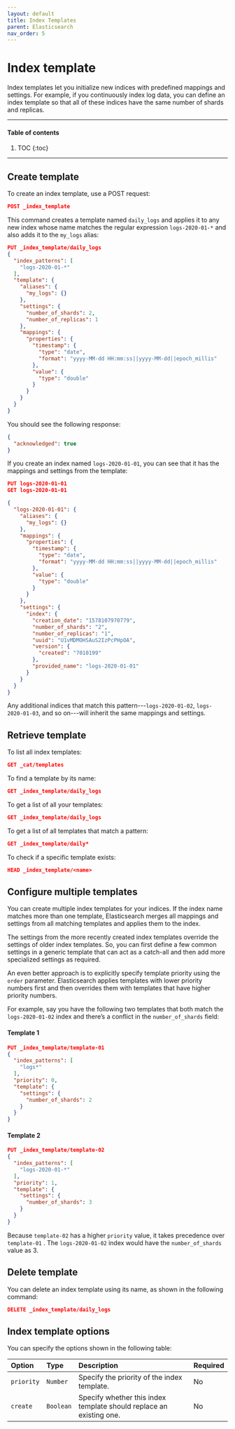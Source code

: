 ```yaml
---
layout: default
title: Index Templates
parent: Elasticsearch
nav_order: 5
---
```


# Index template

Index templates let you initialize new indices with predefined mappings and settings. For example, if you continuously index log data, you can define an index template so that all of these indices have the same number of shards and replicas.

---

#### Table of contents
1. TOC
{:toc}


---

## Create template

To create an index template, use a POST request:

```json
POST _index_template
```

This command creates a template named `daily_logs` and applies it to any new index whose name matches the regular expression `logs-2020-01-*` and also adds it to the `my_logs` alias:

```json
PUT _index_template/daily_logs
{
  "index_patterns": [
    "logs-2020-01-*"
  ],
  "template": {
    "aliases": {
      "my_logs": {}
    },
    "settings": {
      "number_of_shards": 2,
      "number_of_replicas": 1
    },
    "mappings": {
      "properties": {
        "timestamp": {
          "type": "date",
          "format": "yyyy-MM-dd HH:mm:ss||yyyy-MM-dd||epoch_millis"
        },
        "value": {
          "type": "double"
        }
      }
    }
  }
}
```

You should see the following response:

```json
{
  "acknowledged": true
}
```

If you create an index named `logs-2020-01-01`, you can see that it has the mappings and settings from the template:

```json
PUT logs-2020-01-01
GET logs-2020-01-01
```

```json
{
  "logs-2020-01-01": {
    "aliases": {
      "my_logs": {}
    },
    "mappings": {
      "properties": {
        "timestamp": {
          "type": "date",
          "format": "yyyy-MM-dd HH:mm:ss||yyyy-MM-dd||epoch_millis"
        },
        "value": {
          "type": "double"
        }
      }
    },
    "settings": {
      "index": {
        "creation_date": "1578107970779",
        "number_of_shards": "2",
        "number_of_replicas": "1",
        "uuid": "U1vMDMOHSAuS2IzPcPHpOA",
        "version": {
          "created": "7010199"
        },
        "provided_name": "logs-2020-01-01"
      }
    }
  }
}
```

Any additional indices that match this pattern---`logs-2020-01-02`, `logs-2020-01-03`, and so on---will inherit the same mappings and settings.

## Retrieve template

To list all index templates:

```json
GET _cat/templates
```

To find a template by its name:

```json
GET _index_template/daily_logs
```

To get a list of all your templates:

```json
GET _index_template/daily_logs
```

To get a list of all templates that match a pattern:

```json
GET _index_template/daily*
```

To check if a specific template exists:

```json
HEAD _index_template/<name>
```

## Configure multiple templates

You can create multiple index templates for your indices. If the index name matches more than one template, Elasticsearch merges all mappings and settings from all matching templates and applies them to the index.

The settings from the more recently created index templates override the settings of older index templates. So, you can first define a few common settings in a generic template that can act as a catch-all and then add more specialized settings as required.

An even better approach is to explicitly specify template priority using the `order` parameter. Elasticsearch applies templates with lower priority numbers first and then overrides them with templates that have higher priority numbers.

For example, say you have the following two templates that both match the `logs-2020-01-02` index and there’s a conflict in the `number_of_shards` field:

#### Template 1

```json
PUT _index_template/template-01
{
  "index_patterns": [
    "logs*"
  ],
  "priority": 0,
  "template": {
    "settings": {
      "number_of_shards": 2
    }
  }
}
```

#### Template 2

```json
PUT _index_template/template-02
{
  "index_patterns": [
    "logs-2020-01-*"
  ],
  "priority": 1,
  "template": {
    "settings": {
      "number_of_shards": 3
    }
  }
}
```

Because `template-02` has a higher `priority` value, it takes precedence over `template-01` . The `logs-2020-01-02` index would have the `number_of_shards` value as 3.

## Delete template

You can delete an index template using its name, as shown in the following command:

```json
DELETE _index_template/daily_logs
```

## Index template options

You can specify the options shown in the following table:

Option | Type | Description | Required
:--- | :--- | :--- | :---
`priority` | `Number` | Specify the priority of the index template.  | No
`create` | `Boolean` | Specify whether this index template should replace an existing one. | No
